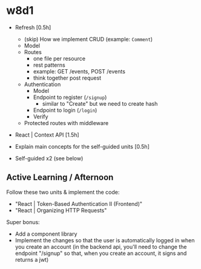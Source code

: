 
# w8d1


- Refresh [0.5h]
  - (skip) How we implement CRUD (example: `Comment`)
  <!-- @LT: can be interesting to show with commentMessage + author -->
    - Model
    - Routes
      - one file per resource
      - rest patterns
      - example: GET /events, POST /events
      - think together post request
  - Authentication
    - Model
    - Endpoint to register (`/signup`)
      - similar to "Create" but we need to create hash
    - Endpoint to login (`/login`)
    - Verify
  - Protected routes with middleware


- React | Context API [1.5h]

- Explain main concepts for the self-guided units [0.5h]

- Self-guided x2 (see below)



## Active Learning / Afternoon

Follow these two units & implement the code:
- "React | Token-Based Authentication II (Frontend)"
- "React | Organizing HTTP Requests"

<!-- How: work in pairs -->

Super bonus:
- Add a component library
- Implement the changes so that the user is automatically logged in when you create an account (in the backend api, you'll need to change the endpoint "/signup" so that, when you create an account, it signs and returns a jwt)

